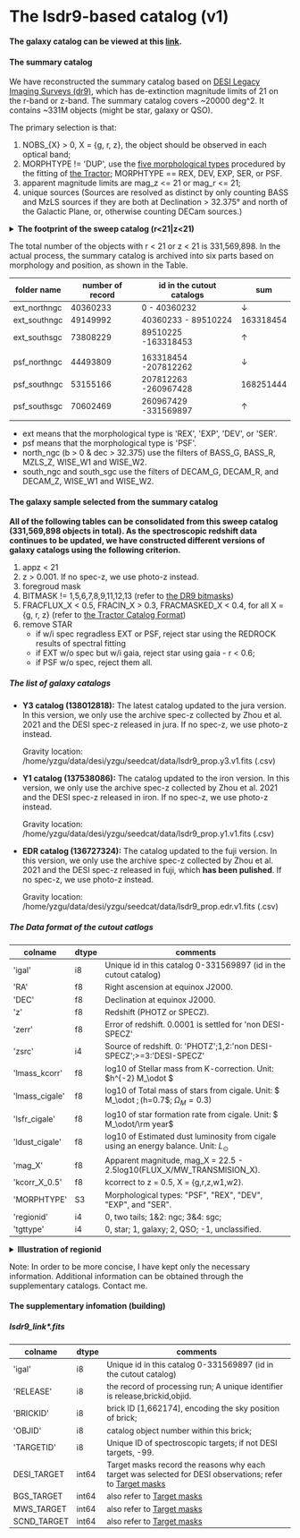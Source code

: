 # The lsdr9-based catalog (v1)

**The galaxy catalog can be viewed at this [link](#the-list-of-galaxy-catalogs).**

#### The summary catalog 

We have reconstructed the summary catalog based on [DESI Legacy Imaging Surveys (dr9)](https://www.legacysurvey.org/dr9/description/), which has de-extinction magnitude limits of 21 on the r-band or z-band. The summary catalog covers ~20000 deg^2. It contains ~331M objects (might be star, galaxy or QSO). 

The primary selection is that: 

1. NOBS_{X} > 0, X = {g, r, z}, the object should be observed in each optical band; 
2. MORPHTYPE !=  'DUP', use the [five morphological types](https://www.legacysurvey.org/dr9/description/#morphological-classification) procedured by the fitting of [the Tractor](https://github.com/dstndstn/tractor);  MORPHTYPE == REX, DEV, EXP, SER, or PSF. 
3. apparent magnitude limits are mag_z <= 21 or mag_r <= 21; 
4. unique sources (Sources are resolved as distinct by only counting BASS and MzLS sources if they are both at Declination > 32.375° and north of the Galactic Plane, or, otherwise counting DECam sources.) 

<details><summary><b> The footprint of the sweep catalog (r<21|z<21) </b> </summary>
<p>

![footpring](footprint-dr9.png)

</p>
</details> 

<p> </p>

The total number of the objects with r < 21 or z < 21 is 331,569,898. In the actual process, the summary catalog is archived into six parts based on morphology and position, as shown in the Table.  

|folder name | number of record| id in the cutout catalogs |sum |
|------------|---------------- |-|--|
|ext_northngc| 40360233 |        0 - 40360232| ↓ 
|ext_southngc| 49149992 | 40360233 - 89510224|163318454
|ext_southsgc| 73808229 | 89510225 -163318453| ↑
||||
|psf_northngc| 44493809 |163318454 -207812262| ↓
|psf_southngc| 53155166 |207812263 -260967428|168251444
|psf_southsgc| 70602469 |260967429 -331569897| ↑
||||


* ext means that the morphological type is 'REX', 'EXP', 'DEV', or 'SER'. 
* psf means that the morphological type is 'PSF'.  
* north_ngc (b > 0 & dec > 32.375) use the filters of BASS_G, BASS_R, MZLS_Z, WISE_W1 and WISE_W2. 
* south_ngc and south_sgc use the filters of DECAM_G, DECAM_R, and DECAM_Z, WISE_W1 and WISE_W2.  

#### The galaxy sample selected from the summary catalog 

**All of the following tables can be consolidated from this sweep catalog (331,569,898 objects in total). As the spectroscopic redshift data continues to be updated, we have constructed different versions of galaxy catalogs using the following criterion.** 

<!-- <details style="padding-left: 2em;"><summary><b> Sample selection </b> </summary
<p> -->

1. appz < 21
2. z > 0.001. If no spec-z, we use photo-z instead.
3. foregroud mask
4. BITMASK != 1,5,6,7,8,9,11,12,13 (refer to [the DR9 bitmasks](https://www.legacysurvey.org/dr9/bitmasks/))
5. FRACFLUX_X < 0.5, FRACIN_X > 0.3, FRACMASKED_X < 0.4, for all X = {g, r, z} (refer to [the Tractor Catalog Format](https://www.legacysurvey.org/dr9/catalogs/))
6. remove STAR
    - if w/i spec regradless EXT or PSF, reject star using the REDROCK results of spectral fitting 
    - if EXT w/o spec but w/i gaia,  reject star using gaia - r < 0.6; 
    - if PSF w/o spec, reject them all. 

<!-- </p>
</details>  -->

<p> </p>

##### The list of galaxy catalogs


* **Y3 catalog (138012818):** The latest catalog updated to the jura version. In this version, we only use the archive spec-z collected by Zhou et al. 2021 and the DESI spec-z released in jura. If no spec-z, we use photo-z instead. 

    Gravity location: /home/yzgu/data/desi/yzgu/seedcat/data/lsdr9_prop.y3.v1.fits (.csv)

<p> </p>

* **Y1 catalog (137538086):** The catalog updated to the iron version. In this version, we only use the archive spec-z collected by Zhou et al. 2021 and the DESI spec-z released in iron. If no spec-z, we use photo-z instead. 

    Gravity location: /home/yzgu/data/desi/yzgu/seedcat/data/lsdr9_prop.y1.v1.fits (.csv)

<p> </p>

* **EDR catalog (136727324):** The catalog updated to the fuji version. In this version, we only use the archive spec-z collected by Zhou et al. 2021 and the DESI spec-z released in fuji, which **has been pulished**. If no spec-z, we use photo-z instead. 

    Gravity location: /home/yzgu/data/desi/yzgu/seedcat/data/lsdr9_prop.edr.v1.fits (.csv)

<p> </p>





##### The Data format of the cutout catlogs

|  colname       | dtype| comments
|----------------|------|--------
| 'igal'         |   i8 | Unique id in this catalog 0-331569897 (id in the cutout catalog)
| 'RA'           |   f8 | Right ascension at equinox J2000. 
| 'DEC'          |   f8 | Declination at equinox J2000. 
| 'z'            |   f8 | Redshift (PHOTZ or SPECZ). 
| 'zerr'         |   f8 | Error of redshift. 0.0001 is settled for 'non DESI-SPECZ' 
| 'zsrc'         |   i4 | Source of redshift. 0: 'PHOTZ';1,2:'non DESI-SPECZ';>=3:'DESI-SPECZ'  
| 'lmass_kcorr'  |   f8 | log10 of Stellar mass from K-correction. Unit: $h^{-2} M_\odot $ 
| 'lmass_cigale' |   f8 | log10 of Total mass of stars from cigale. Unit: $ M_\odot $; ($h=0.7$; $\Omega_M = 0.3$)
| 'lsfr_cigale'  |   f8 | log10 of star formation rate from cigale. Unit: $ M_\odot/\rm year$ 
| 'ldust_cigale' |   f8 | log10 of Estimated dust luminosity from cigale using an energy balance. Unit: $L_\odot$  
| 'mag_X'        |   f8 | Apparent magnitude, mag_X = 22.5 - 2.5log10(FLUX_X/MW_TRANSMISION_X). 
| 'kcorr_X_0.5'  |   f8 | kcorrect to z = 0.5, X = {g,r,z,w1,w2}. 
| 'MORPHTYPE'    |   S3 | Morphological types: "PSF", "REX", "DEV", "EXP", and "SER". 
| 'regionid'     |   i4 | 0, two tails; 1&2: ngc; 3&4: sgc; 
| 'tgttype'      |   i4 | 0, star; 1, galaxy; 2, QSO; -1, unclassified. 

<details><summary><b> Illustration of regionid </b> </summary>
<p>

![regionid01234](regionid01234.png)

</p>
</details> 

<p> </p>

Note: In order to be more concise, I have kept only the necessary information. Additional information can be obtained through the supplementary catalogs. Contact me.  

<p> </p>
<p> </p>

#### The supplementary infomation (building)

##### lsdr9_link*.fits

|  colname       | dtype| comments
|----------------|------|--------
| 'igal'         |   i8 | Unique id in this catalog 0-331569897 (id in the cutout catalog)
| 'RELEASE'      |   i8 | the record of processing run; A unique identifier is release,brickid,objid. 
| 'BRICKID'      |   i8 | brick ID [1,662174], encoding the sky position of brick; 
| 'OBJID'        |   i8 | catalog object number within this brick; 
| 'TARGETID'     |   i8 | Unique ID of spectroscopic targets; if not DESI targets, -99. 
|    DESI_TARGET | int64| Target masks record the reasons why each target was selected for DESI observations; refer to [Target masks](https://desidatamodel.readthedocs.io/en/latest/bitmasks.html#target-masks)
|    BGS_TARGET  | int64| also refer to [Target masks](https://desidatamodel.readthedocs.io/en/latest/bitmasks.html#target-masks)
|    MWS_TARGET  | int64| also refer to [Target masks](https://desidatamodel.readthedocs.io/en/latest/bitmasks.html#target-masks)
|    SCND_TARGET | int64| also refer to [Target masks](https://desidatamodel.readthedocs.io/en/latest/bitmasks.html#target-masks)



<!-- <details><summary><b> SED fitting using CIGALE </b> </summary>
<p>

| Key Parameters    | Configures |
|-------------------|-----------|
| SFH               |  exponentially declining
| e-folding time    | 10^8 - 10^10 yr (10 steps)
| age               | 5*10^7 - 10^10 yr (12 steps)
| SPS models        | BC03
| IMF                         | Chabrier (2003) 
| metallicity                 | 0.02 
| dust attenuation law        | Calzetti et al. (2000)
| E_BVs_young                 | 0.01-1.2 (13 steps)|
</p>
</details>  -->